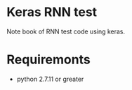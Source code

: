# Keras RNN test

Note book of RNN test code using keras.

# Requiremonts

- python 2.7.11 or greater



